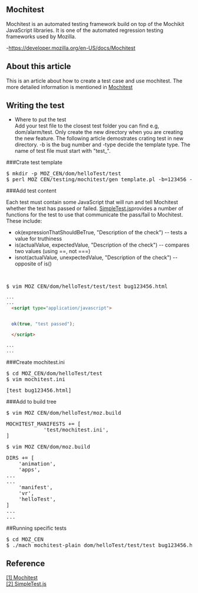 ## Mochitest
Mochitest is an automated testing framework build on top of the Mochikit JavaScript libraries. It is one of the automated regression testing frameworks used by Mozilla.

-https://developer.mozilla.org/en-US/docs/Mochitest

## About this article
This is an article about how to create a test case and use mochitest. The more detailed information is mentioned in [Mochitest](#mochi)

<!--more-->

## Writing the test 
- Where to put the test <br>
Add your test file to the closest test folder you can find e.g, dom/alarm/test. Only create the new directory when you are creating the new feature.
The following article demostrates crating test in new directory.
\-b is the bug number and \-type decide the template type. The name of test file must start with "test_".

###Crate test template

<pre>
$ mkdir -p MOZ_CEN/dom/helloTest/test
$ perl MOZ_CEN/testing/mochitest/gen_template.pl -b=123456 -type=html > MOZ_CEN/dom/helloTest/test/test_bug123456.html
</pre>



###Add test content

Each test must contain some JavaScript that will run and tell Mochitest whether the test has passed or failed. [SimpleTest.js](#SimpleTest)provides a number of functions for the test to use that communicate the pass/fail to Mochitest. These include:


- ok(expressionThatShouldBeTrue, "Description of the check") -- tests a value for truthiness
- is(actualValue, expectedValue, "Description of the check") -- compares two values (using ==, not ===)
- isnot(actualValue, unexpectedValue, "Description of the check") -- opposite of is()
<br>
<pre>
$ vim MOZ_CEN/dom/helloTest/test/test_bug123456.html
</pre>

```html
...
...
  <script type="application/javascript">


  ok(true, "test passed");

  </script>

...
...
```

###Create mochitest.ini

<pre>
$ cd MOZ_CEN/dom/helloTest/test
$ vim mochitest.ini
</pre>

<pre>
[test_bug123456.html]
</pre>

###Add to build tree
<pre>
$ vim MOZ_CEN/dom/helloTest/moz.build
</pre>

<pre>
MOCHITEST_MANIFESTS += [
            'test/mochitest.ini',
]
</pre>

<pre>
$ vim MOZ_CEN/dom/moz.build
</pre>

<pre>
DIRS += [
    'animation',
    'apps',
...
...
    'manifest',
    'vr',
    'helloTest',
]
...
...
</pre>


##Running specific tests

<pre>
$ cd MOZ_CEN
$ ./mach mochitest-plain dom/helloTest/test/test_bug123456.html
</pre>

## Reference
<a name="mochi" title="Mochitest" target="_blank" href="https://developer.mozilla.org/en-US/docs/Mochitest">[1] Mochitest</a>
<br>
<a name="SimpleTest" title="SimpleTest.js" target="_blank" href="http://mxr.mozilla.org/mozilla-central/source/testing/mochitest/tests/SimpleTest/SimpleTest.js">[2] SimpleTest.js</a>

